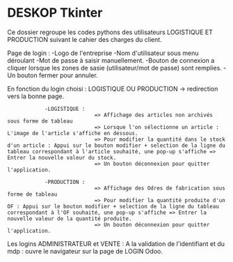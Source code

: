 # DESKOP Tkinter

Ce dossier regroupe les codes pythons des utilisateurs LOGISTIQUE ET PRODUCTION suivant le cahier des charges du client.


Page de login : -Logo de l'entreprise 
                -Nom d'utilisateur sous menu déroulant
                -Mot de passe à saisir manuellement.
                -Bouton de connexion a cliquer lorsque les zones de sasie (utilisateur/mot de passe) sont remplies.
                -Un bouton fermer pour annuler.

En fonction du login choisi : LOGISTIQUE OU PRODUCTION -> redirection vers la bonne page.
                
                -LOGISTIQUE : 
                                => Affichage des articles non archivés sous forme de tableau
                                => Lorsque l'on sélectionne un article : L'image de l'article s'affiche en dessous.
                                => Pour modifier la quantité dans le stock d'un article : Appui sur le bouton modifier + selection de la ligne du tableau correspondant à l'article souhaité, une pop-up s'affiche => Entrer la nouvelle valeur du stock.
                                => Un bouton déconnexion pour quitter l'application.
                
                -PRODUCTION : 
                                => Affichage des Odres de fabrication sous forme de tableau 
                                => Pour modifier la quantité produite d'un OF : Appui sur le bouton modifier + selection de la ligne du tableau correspondant à l'OF souhaité, une pop-up s'affiche => Entrer la nouvelle valeur de la quantité produite.
                                => Un bouton déconnexion pour quitter l'application.

Les logins ADMINISTRATEUR et VENTE : A la validation de l'identifiant et du mdp : ouvre le navigateur sur la page de LOGIN Odoo.